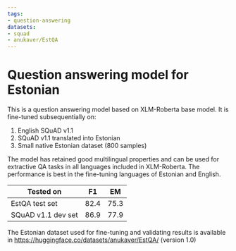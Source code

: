 ```yaml
---
tags: 
- question-answering
datasets:
- squad
- anukaver/EstQA
---
```


# Question answering model for Estonian
This is a question answering model based on XLM-Roberta base model. It is fine-tuned subsequentially on:
1. English SQuAD v1.1
2. SQuAD v1.1 translated into Estonian
3. Small native Estonian dataset (800 samples)

The model has retained good multilingual properties and can be used for extractive QA tasks in all languages included in XLM-Roberta. The performance is best in the fine-tuning languages of Estonian and English.

| Tested on | F1 | EM |
| ----------- | --- | --- |
| EstQA test set | 82.4 | 75.3 |
| SQuAD v1.1 dev set | 86.9 | 77.9 |

The Estonian dataset used for fine-tuning and validating results is available in https://huggingface.co/datasets/anukaver/EstQA/ (version 1.0)